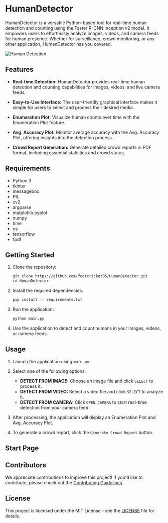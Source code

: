 # HumanDetector

HumanDetector is a versatile Python-based tool for real-time human detection and counting using the Faster R-CNN Inception v2 model. It empowers users to effortlessly analyze images, videos, and camera feeds for human presence. Whether for surveillance, crowd monitoring, or any other application, HumanDetector has you covered.

![Human Detection](https://github.com/footcricket05/HumanDetector/blob/main/Screenshots/1.jpg)

## Features

- **Real-time Detection:** HumanDetector provides real-time human detection and counting capabilities for images, videos, and live camera feeds.

- **Easy-to-Use Interface:** The user-friendly graphical interface makes it simple for users to select and process their desired media.

- **Enumeration Plot:** Visualize human counts over time with the Enumeration Plot feature.

- **Avg. Accuracy Plot:** Monitor average accuracy with the Avg. Accuracy Plot, offering insights into the detection process.

- **Crowd Report Generation:** Generate detailed crowd reports in PDF format, including essential statistics and crowd status.

## Requirements

- Python 3
- tkinter
- messagebox
- PIL
- cv2
- argparse
- matplotlib.pyplot
- numpy
- time
- os
- tensorflow
- fpdf

## Getting Started

1. Clone the repository:
   ```bash
   git clone https://github.com/footcricket05/HumanDetector.git
   cd HumanDetector
   ```

2. Install the required dependencies:
   ```bash
   pip install -r requirements.txt
   ```

3. Run the application:
   ```bash
   python main.py
   ```

4. Use the application to detect and count humans in your images, videos, or camera feeds.

## Usage

1. Launch the application using `main.py`.

2. Select one of the following options:
   - **DETECT FROM IMAGE:** Choose an image file and click `SELECT` to process it.
   - **DETECT FROM VIDEO:** Select a video file and click `SELECT` to analyze it.
   - **DETECT FROM CAMERA:** Click `OPEN CAMERA` to start real-time detection from your camera feed.

3. After processing, the application will display an Enumeration Plot and Avg. Accuracy Plot.

4. To generate a crowd report, click the `Generate Crowd Report` button.

## Start Page



## Contributors

We appreciate contributions to improve this project! If you'd like to contribute, please check out the [Contributing Guidelines](CONTRIBUTING.md).

## License

This project is licensed under the MIT License - see the [LICENSE](LICENSE) file for details.
